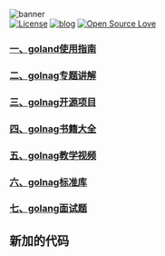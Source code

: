 ![banner](images/banner.png)<br>
[![License](https://img.shields.io/badge/license-MIT-brightgreen.svg)](https://github.com/xmge/gonote/blob/master/LICENSE)
[![blog](https://img.shields.io/badge/Author-Blog-7AD6FD.svg)](https://github.com/xmge)
[![Open Source Love](https://badges.frapsoft.com/os/v2/open-source.png?v=103)](https://github.com/xmge)



### [一、goland使用指南](https://github.com/xmge/gonote/blob/master/goland%E4%BD%BF%E7%94%A8%E6%8C%87%E5%8D%97/README.md) 
### [二、golnag专题讲解](https://github.com/xmge/gonote/blob/master/golang%E4%B8%93%E9%A2%98%E8%AE%B2%E8%A7%A3/README.md)
### [三、golnag开源项目](https://github.com/xmge/gonote/blob/master/golang%E5%BC%80%E6%BA%90%E9%A1%B9%E7%9B%AE/README.md)
### [四、golnag书籍大全](https://github.com/xmge/gonote/blob/master/golang%E4%B9%A6%E7%B1%8D%E5%A4%A7%E5%85%A8/README.md)
### [五、golnag教学视频](https://github.com/xmge/gonote/blob/master/golang%E6%95%99%E5%AD%A6%E8%A7%86%E9%A2%91/README.md)
### [六、golnag标准库](https://github.com/xmge/gonote/blob/master/golang%E6%A0%87%E5%87%86%E5%BA%93/README.md)
### [七、golang面试题](https://github.com/xmge/gonote/blob/master/golang%E9%9D%A2%E8%AF%95%E9%A2%98/README.md)


## 新加的代码
